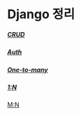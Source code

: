 # Django 정리

##### [CRUD](./class/221010/README.md)

##### [Auth](./class/221013/README2.md)

##### [One-to-many](./class/221018/README.md)

##### [1:N](./class/221019/README2.md)

[M:N](./class/221024/README2.md)